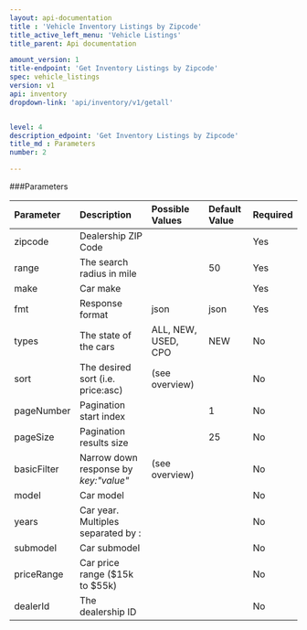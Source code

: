 ```yaml
---
layout: api-documentation
title : 'Vehicle Inventory Listings by Zipcode'
title_active_left_menu: 'Vehicle Listings'
title_parent: Api documentation

amount_version: 1
title-endpoint: 'Get Inventory Listings by Zipcode'
spec: vehicle_listings
version: v1
api: inventory
dropdown-link: 'api/inventory/v1/getall'


level: 4
description_edpoint: 'Get Inventory Listings by Zipcode'
title_md : Parameters
number: 2

---
```



###Parameters

| Parameter  	| Description                           | Possible Values   	| Default Value | Required |
|:--------------|:--------------------------------------|:----------------------|:------------- |:-------- |
| zipcode		| Dealership ZIP Code					|						| 		        | Yes      |
| range			| The search radius in mile				|						| 50 	        | Yes      |
| make			| Car make								|						| 		        | Yes      |
| fmt        	| Response format                       | json              	| json          | Yes      |
| types    		| The state of the cars		          	| ALL, NEW, USED, CPO 	| NEW           | No       |
| sort			| The desired sort (i.e. price:asc)     | (see overview) 		|           	| No       |
| pageNumber	| Pagination start index				| 						| 1		        | No       |
| pageSize   	| Pagination results size 				| 						| 25	        | No       |
| basicFilter	| Narrow down response by *key:"value"* | (see overview)		| 		        | No       |
| model			| Car model								|						| 		        | No       |
| years			| Car year. Multiples separated by :	|						| 		        | No       |
| submodel		| Car submodel							|						| 		        | No       |
| priceRange	| Car price range ($15k to $55k)		|						| 		        | No       |
| dealerId 		| The dealership ID						| 						| 		         | No	   |
